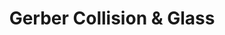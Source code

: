 ---
title: "Gerber Collision & Glass"
url: /mount-pleasant/gerber-collision-and-glass/
shop: car repair
---